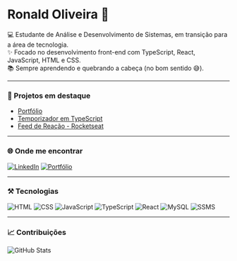 # Ronald Oliveira 👋

💻 Estudante de Análise e Desenvolvimento de Sistemas, em transição para a área de tecnologia.  
✨ Focado no desenvolvimento front-end com TypeScript, React, JavaScript, HTML e CSS.  
📚 Sempre aprendendo e quebrando a cabeça (no bom sentido 😅).

---

### 🚀 Projetos em destaque
- [Portfólio](https://ronald1134.github.io/portifolio/)
- [Temporizador em TypeScript](https://github.com/ronald1134/temporizador)
- [Feed de Reação - Rocketseat](https://github.com/ronald1134/feed-de-reacao)

---

### 🌐 Onde me encontrar
[![LinkedIn](https://img.shields.io/badge/-LinkedIn-0077B5?style=flat&logo=linkedin&logoColor=white)](https://www.linkedin.com/in/ronald-oliveira77/)
[![Portfólio](https://img.shields.io/badge/-Portfólio-000?style=flat&logo=github&logoColor=white)](https://ronald1134.github.io/portifolio/)

---

### ⚒️ Tecnologias
![HTML](https://img.shields.io/badge/-HTML-E34F26?style=flat&logo=html5&logoColor=white)
![CSS](https://img.shields.io/badge/-CSS-1572B6?style=flat&logo=css3&logoColor=white)
![JavaScript](https://img.shields.io/badge/-JavaScript-F7DF1E?style=flat&logo=javascript&logoColor=black)
![TypeScript](https://img.shields.io/badge/-TypeScript-3178C6?style=flat&logo=typescript&logoColor=white)
![React](https://img.shields.io/badge/-React-20232A?style=flat&logo=react&logoColor=61DAFB)
![MySQL](https://img.shields.io/badge/-MySQL-4479A1?style=flat&logo=mysql&logoColor=white)
![SSMS](https://img.shields.io/badge/-SSMS-CC2927?style=flat&logo=microsoftsqlserver&logoColor=white)

---
### 📈 Contribuições
![GitHub Stats](https://github-readme-stats.vercel.app/api?username=ronald1134&show_icons=true&theme=radical)
